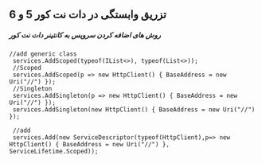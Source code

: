 ##  تزریق وابستگی در دات نت کور 5 و 6 

##### روش های اضافه کردن سرویس به کانتینر دات نت کور

    //add generic class
     services.AddScoped(typeof(IList<>), typeof(List<>));
     //Scoped
     services.AddScoped(p => new HttpClient() { BaseAddress = new Uri("//") });
     //Singleton
     services.AddSingleton(p => new HttpClient() { BaseAddress = new Uri("//") });
     services.AddSingleton(new HttpClient() { BaseAddress = new Uri("//") });
    
     //add
     services.Add(new ServiceDescriptor(typeof(HttpClient),p=> new HttpClient() { BaseAddress = new Uri("//") }, ServiceLifetime.Scoped));
